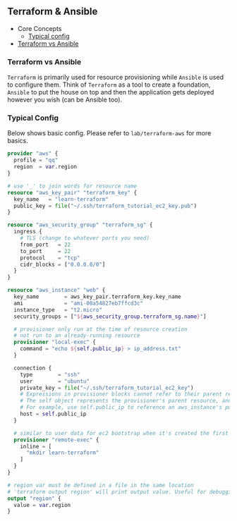 ## Terraform & Ansible

- Core Concepts
  - [Typical config](#typical-config)
- [Terraform vs Ansible](#terraform-vs-ansible)

### Terraform vs Ansible

`Terraform` is primarily used for resource provisioning while `Ansible` is used to configure them.
Think of `Terraform` as a tool to create a foundation, `Ansible` to put the house on top and then the application gets deployed however you wish (can be Ansible too).


### Typical Config

Below shows basic config. Please refer to `lab/terraform-aws` for more basics.

```tf
provider "aws" {
  profile = "qq"
  region  = var.region
}

# use '_' to join words for resource name
resource "aws_key_pair" "terraform_key" {
  key_name   = "learn-terraform"
  public_key = file("~/.ssh/terraform_tutorial_ec2_key.pub")
}

resource "aws_security_group" "terraform_sg" {
  ingress {
    # TLS (change to whatever ports you need)
    from_port   = 22
    to_port     = 22
    protocol    = "tcp"
    cidr_blocks = ["0.0.0.0/0"]
  }
}

resource "aws_instance" "web" {
  key_name        = aws_key_pair.terraform_key.key_name
  ami             = "ami-00a54827eb7ffcd3c"
  instance_type   = "t2.micro"
  security_groups = ["${aws_security_group.terraform_sg.name}"]

  # provisioner only run at the time of resource creation
  # not run to an already-running resource
  provisioner "local-exec" {
    command = "echo ${self.public_ip} > ip_address.txt"
  }

  connection {
    type        = "ssh"
    user        = "ubuntu"
    private_key = file("~/.ssh/terraform_tutorial_ec2_key")
    # Expressions in provisioner blocks cannot refer to their parent resource by name. Instead, they can use the special self object.
    # The self object represents the provisioner's parent resource, and has all of that resource's attributes.
    # For example, use self.public_ip to reference an aws_instance's public_ip attribute
    host = self.public_ip
  }

  # similar to user data for ec2 bootstrap when it's created the first time
  provisioner "remote-exec" {
    inline = [
      "mkdir learn-terraform"
    ]
  }
}

# region var must be defined in a file in the same location
# 'terraform output region' will print output value. Useful for debugging
output "region" {
  value = var.region
}
```
